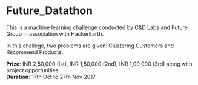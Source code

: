 # Future_Datathon
This is a machine learning challenge conducted by C&amp;D Labs and Future Group in association with HackerEarth.

In this challege, two problems are given: Clustering Customers and Recommend Products. <br />

**Prize**: INR 2,50,000 (Ist), INR 1,50,000 (2nd), INR 1,00,000 (3rd) along with project opportunities. <br />
**Duration**: 17th Oct to 27th Nov 2017



